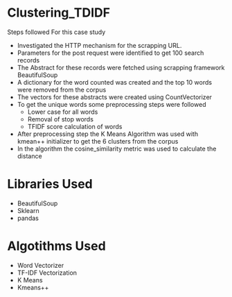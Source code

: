 # Clustering_TDIDF
Steps followed For this case study

* Investigated the HTTP mechanism for the scrapping URL.
* Parameters for the post request were identified to get 100 search records
* The Abstract for these records were fetched using scrapping framework BeautifulSoup
* A dictionary for the word counted was created  and the top 10 words were removed from the corpus
* The vectors for these abstracts were created using CountVectorizer
* To get the unique words some preprocessing steps were followed
  - Lower case for all words
  - Removal of stop words
  - TFIDF score calculation of words
* After preprocessing step the K Means Algorithm was used with kmean++ initializer to get the 6 clusters from the corpus
* In the algorithm the cosine_similarity metric was used to calculate the distance

# Libraries Used
* BeautifulSoup
* Sklearn
* pandas
# Algotithms Used
* Word Vectorizer
* TF-IDF Vectorization
* K Means
* Kmeans++
